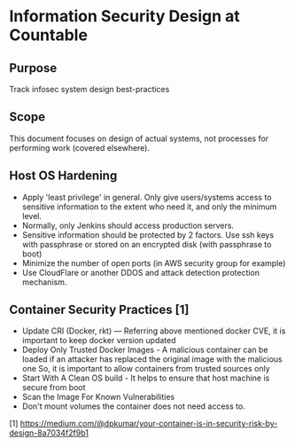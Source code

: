 # Information Security Design at Countable

## Purpose

Track infosec system design best-practices

## Scope

This document focuses on design of actual systems, not processes for performing work (covered elsewhere).

## Host OS Hardening

  * Apply 'least privilege' in general. Only give users/systems access to sensitive information to the extent who need it, and only the minimum level.
  * Normally, only Jenkins should access production servers.
  * Sensitive information should be protected by 2 factors. Use ssh keys with passphrase or stored on an encrypted disk (with passphrase to boot)
  * Minimize the number of open ports (in AWS security group for example)
  * Use CloudFlare or another DDOS and attack detection protection mechanism.

## Container Security Practices [1]

  * Update CRI (Docker, rkt) — Referring above mentioned docker CVE, it is important to keep docker version updated
  * Deploy Only Trusted Docker Images - A malicious container can be loaded if an attacker has replaced the original image with the malicious one So, it is important to allow containers from trusted sources only
  * Start With A Clean OS build - It helps to ensure that host machine is secure from boot
  * Scan the Image For Known Vulnerabilities
  * Don't mount volumes the container does not need access to.

[1] https://medium.com/@dpkumar/your-container-is-in-security-risk-by-design-8a7034f2f9b1
